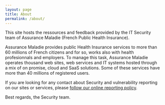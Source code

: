 ```yaml
---
layout: page
title: About
permalink: /about/
---
```


This site hosts the ressources and feedback provided by the IT Security team of Assurance Maladie (French Public Health Insurance).

Assurance Maladie provides public Health Insurance services to more than 60 millions of French citizens and for so, works also with health profesionnals and employers. To manage this task, Assurance Maladie operates thousand web sites, web services and IT systems hosted through a mix of on promise, cloud and SaaS solutions. Some of these services have more than 40 millions of registered users.

If you are looking for any contact about Security and vulnerability reporting on our sites or services, please [follow our online reporting policy](https://assurancemaladiesec.github.io/abuse/reporting/).

Best regards, the Security team.